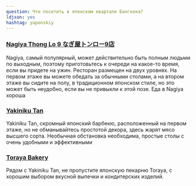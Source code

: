 ```yaml
---
question: Что посетить в японском квартале Бангкока?
ldjson: yes
hashtag: yaponskiy
---
```


### [Nagiya Thong Lo 9 なぎ屋トンロー9店](https://maps.app.goo.gl/PYpqE7i5LPH9Jfk6A)

Nagiya, самый популярный, может действительно быть полным людьми по выходным, поэтому приготовьтесь к очереди на какое-то время, если вы придете на ужин. Ресторан размещен на двух уровнях. На первом этаже вы можете обедать за обычными столами, а на втором этаже вы сидите на полу, в традиционном японском стиле, но это может быть неудобно, если вы не привыкли к этой позе. Еда в Nagiya хороша



### [Yakiniku Tan](https://maps.app.goo.gl/Ft3RG4vFpw9ywjYM9)

Yakiniku Tan, скромный японский барбекю, расположенный на первом этаже, но не обманывайтесь простотой декора, здесь жарят мясо высшего сорта. Необычная обстановка необходима, простые столы с очень удобными и эффективными

### [Toraya Bakery](https://maps.app.goo.gl/nUGBS2P2TRwEMPHb7)

Рядом с Yakiniku Tan, не пропустите японскую пекарню Toraya, с хорошим выбором вкусной выпечки и кондитерских изделий.

